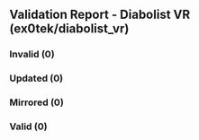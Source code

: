 ## Validation Report - Diabolist VR (ex0tek/diabolist_vr)


### Invalid (0)
### Updated (0)
### Mirrored (0)
### Valid (0)
